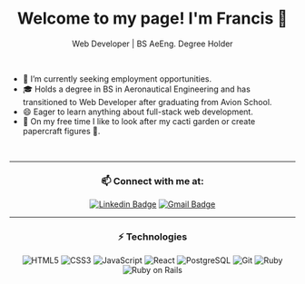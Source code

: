 <h1 align="center"> Welcome to my page! I'm Francis 👋</h1>

<p align="center">Web Developer | BS AeEng. Degree Holder</p>

<br>

- 🔭 I’m currently seeking employment opportunities.
- 🎓 Holds a degree in BS in Aeronautical Engineering and has transitioned to Web Developer after graduating from Avion School.
- 😄 Eager to learn anything about full-stack web development.
- 🌱 On my free time I like to look after my cacti garden or create papercraft figures 🏮.

<br>

---

<div align="center">
  
 ### 📫 Connect with me at:
   
 [![Linkedin Badge](https://img.shields.io/badge/-chrysspegenia-blue?style=flat-square&logo=Linkedin&logoColor=white&link=https://www.linkedin.com/in/chrysspegenia/)](https://www.linkedin.com/in/chrysspegenia/)
 [![Gmail Badge](https://img.shields.io/badge/-chrysspegenia@gmail.com-c14438?style=flat-square&logo=Gmail&logoColor=white&link=mailto:chrysspegenia@gmail.com)](mailto:chrysspegenia@gmail.com)

</div>


---

<div align="center">

  ### ⚡ Technologies   
  
   ![HTML5](https://img.shields.io/badge/-HTML5-E34F26?style=flat-square&logo=html5&logoColor=white)
   ![CSS3](https://img.shields.io/badge/-CSS3-1572B6?style=flat-square&logo=css3)
   ![JavaScript](https://img.shields.io/badge/-JavaScript-black?style=flat-square&logo=javascript)
   ![React](https://img.shields.io/badge/-React-black?style=flat-square&logo=react)
   ![PostgreSQL](https://img.shields.io/badge/-PostgreSQL-336791?style=flat-square&logo=postgresql)
   ![Git](https://img.shields.io/badge/-Git-black?style=flat-square&logo=git)
   ![Ruby](https://img.shields.io/badge/-Ruby-CC342D?style=flat-square&logo=ruby)
   ![Ruby on Rails](https://img.shields.io/badge/-Ruby_on_Rails-D30001?style=flat-square&logo=rubyonrails)

  </div>
<!--
**chrysspegenia/chrysspegenia** is a ✨ _special_ ✨ repository because its `README.md` (this file) appears on your GitHub profile.

Here are some ideas to get you started:

- 🔭 I’m currently working on ...
- 🌱 I’m currently learning ...
- 👯 I’m looking to collaborate on ...
- 🤔 I’m looking for help with ...
- 💬 Ask me about ...
- 📫 How to reach me: ...
- 😄 Pronouns: ...
- ⚡ Fun fact: ...
-->
